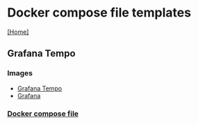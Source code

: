 # Docker compose file templates
[[Home]](/README.md)


## Grafana Tempo

### Images
- [Grafana Tempo](https://hub.docker.com/r/grafana/tempo)
- [Grafana](https://hub.docker.com/r/grafana/grafana)

### [Docker compose file](/GrafanaTempo/docker-compose.yml)
